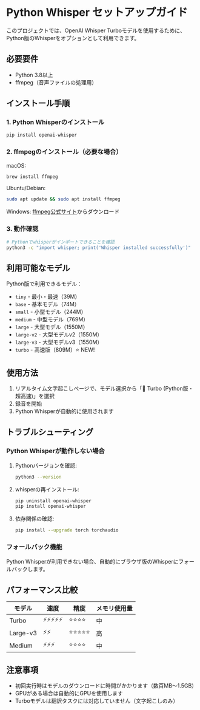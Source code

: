 # Python Whisper セットアップガイド

このプロジェクトでは、OpenAI Whisper Turboモデルを使用するために、Python版のWhisperをオプションとして利用できます。

## 必要要件

- Python 3.8以上
- ffmpeg（音声ファイルの処理用）

## インストール手順

### 1. Python Whisperのインストール

```bash
pip install openai-whisper
```

### 2. ffmpegのインストール（必要な場合）

macOS:
```bash
brew install ffmpeg
```

Ubuntu/Debian:
```bash
sudo apt update && sudo apt install ffmpeg
```

Windows:
[ffmpeg公式サイト](https://ffmpeg.org/download.html)からダウンロード

### 3. 動作確認

```bash
# Pythonでwhisperがインポートできることを確認
python3 -c "import whisper; print('Whisper installed successfully')"
```

## 利用可能なモデル

Python版で利用できるモデル：
- `tiny` - 最小・最速（39M）
- `base` - 基本モデル（74M）
- `small` - 小型モデル（244M）
- `medium` - 中型モデル（769M）
- `large` - 大型モデル（1550M）
- `large-v2` - 大型モデルv2（1550M）
- `large-v3` - 大型モデルv3（1550M）
- `turbo` - 高速版（809M）⭐ NEW!

## 使用方法

1. リアルタイム文字起こしページで、モデル選択から「🚀 Turbo (Python版・超高速)」を選択
2. 録音を開始
3. Python Whisperが自動的に使用されます

## トラブルシューティング

### Python Whisperが動作しない場合

1. Pythonバージョンを確認:
   ```bash
   python3 --version
   ```

2. whisperの再インストール:
   ```bash
   pip uninstall openai-whisper
   pip install openai-whisper
   ```

3. 依存関係の確認:
   ```bash
   pip install --upgrade torch torchaudio
   ```

### フォールバック機能

Python Whisperが利用できない場合、自動的にブラウザ版のWhisperにフォールバックします。

## パフォーマンス比較

| モデル | 速度 | 精度 | メモリ使用量 |
|--------|------|------|--------------|
| Turbo | ⚡⚡⚡⚡⚡ | ⭐⭐⭐⭐ | 中 |
| Large-v3 | ⚡⚡ | ⭐⭐⭐⭐⭐ | 高 |
| Medium | ⚡⚡⚡ | ⭐⭐⭐⭐ | 中 |

## 注意事項

- 初回実行時はモデルのダウンロードに時間がかかります（数百MB〜1.5GB）
- GPUがある場合は自動的にGPUを使用します
- Turboモデルは翻訳タスクには対応していません（文字起こしのみ）